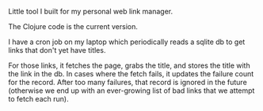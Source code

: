 Little tool I built for my personal web link manager.

The Clojure code is the current version.  

I have a cron job on my laptop which periodically reads a sqlite db to get links that don't yet have titles.

For those links, it fetches the page, grabs the title, and stores the title with the link in the db.
In cases where the fetch fails, it updates the failure count for the record.  After too many failures, that
record is ignored in the future (otherwise we end up with an ever-growing list of bad links that we attempt
to fetch each run).

